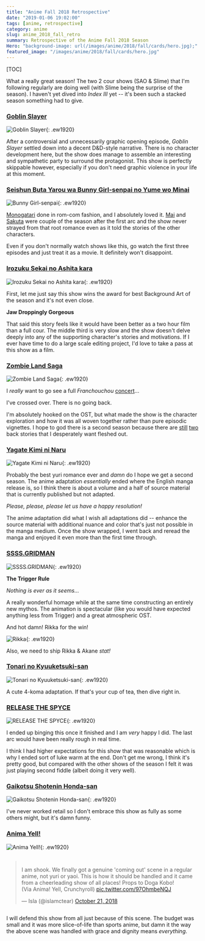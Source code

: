 ```yaml
---
title: "Anime Fall 2018 Retrospective"
date: "2019-01-06 19:02:00"
tags: [anime, retrospective]
category: anime
slug: anime_2018_fall_retro
summary: Retrospective of the Anime Fall 2018 Season
Hero: "background-image: url(/images/anime/2018/fall/cards/hero.jpg);"
featured_image: "/images/anime/2018/fall/cards/hero.jpg"
---
```



[TOC]

What a really great season! The two 2 cour shows (SAO & Slime) that I'm following regularly are doing well (with Slime being the surprise of the season). I haven't yet dived into *Index III* yet -- it's been such a stacked season something had to give.


### [Goblin Slayer](https://anilist.co/anime/101165)

![Goblin Slayer]({filename}/images/anime/2018/fall/cards/goblin.jpg "Goblin Slayer"){: .ew1920}

After a controversial and unnecessarily graphic opening episode, *Goblin Slayer* settled down into a decent D&D-style narrative. There is no character development here, but the show does manage to assemble an interesting and sympathetic party to surround the protagonist. This show is perfectly skippable however, especially if you don't need graphic violence in your life at this moment.



### [Seishun Buta Yarou wa Bunny Girl-senpai no Yume wo Minai](https://anilist.co/anime/101291)

![Bunny Girl-senpai]({filename}/images/anime/2018/fall/cards/bunny.jpg "Bunny Girl-senpai"){: .ew1920}

[Monogatari](https://anilist.co/anime/5081/Bakemonogatari/) done in rom-com fashion, and I absolutely loved it. [Mai](https://anilist.co/character/127222/Mai-Sakurajima) and [Sakuta](https://anilist.co/character/127221/Sakuta-Azusagawa) were couple of the season after the first arc and the show never strayed from that root romance even as it told the stories of the other characters.

Even if you don't normally watch shows like this, go watch the first three episodes and just treat it as a movie. It definitely won't disappoint.



### [Irozuku Sekai no Ashita kara](https://anilist.co/anime/101316)

![Irozuku Sekai no Ashita kara]({filename}/images/anime/2018/fall/cards/colors.jpg "Irozuku Sekai no Ashita kara"){: .ew1920}

First, let me just say this show wins the award for best Background Art of the season and it's not even close. 

**Jaw Droppingly Gorgeous**

That said this story feels like it would have been better as a two hour film than a full cour. The middle third is very slow and the show doesn't delve deeply into any of the supporting character's stories and motivations. If I ever have time to do a large scale editing project, I'd love to take a pass at this show as a film.


### [Zombie Land Saga](https://anilist.co/anime/103871)

![Zombie Land Saga]({filename}/images/anime/2018/fall/cards/zombie.jpg "Zombie Land Saga"){: .ew1920}

I *really* want to go see a full *Franchouchou* [concert](https://wowjapan.asia/2018/11/zombie-land-saga-group-franchouchou-holds-first-live/)... 

I've crossed over. There is no going back.

I'm absolutely hooked on the OST, but what made the show is the character exploration and how it was all woven together rather than pure episodic vignettes. I hope to god there is a second season because there are [still](https://anilist.co/character/127651/Yuugiri) [two](https://anilist.co/character/127650/Tae-Yamada) back stories that I desperately want fleshed out.


### [Yagate Kimi ni Naru](https://anilist.co/anime/101573)

![Yagate Kimi ni Naru]({filename}/images/anime/2018/fall/cards/bloom.jpg "Yagate Kimi ni Naru"){: .ew1920}

Probably the best yuri romance ever and *damn* do I hope we get a second season. The anime adaptation *essentially* ended where the English manga release is, so I think there is about a volume and a half of source material that is currently published but not adapted.

*Please, please, please let us have a happy resolution!*

The anime adaptation did what I wish all adaptations did -- enhance the source material with additional nuance and color that's just not possible in the manga medium. Once the show wrapped, I went back and reread the manga and enjoyed it even more than the first time through.


### [SSSS.GRIDMAN](https://anilist.co/anime/99424)

![SSSS.GRIDMAN]({filename}/images/anime/2018/fall/cards/gridman.jpg "SSSS.GRIDMAN"){: .ew1920}

**The Trigger Rule**

*Nothing is ever as it seems...*

A really wonderful homage while at the same time constructing an entirely new mythos. The animation is spectacular (like you would have expected anything less from Trigger) and a great atmospheric OST.

And hot damn! Rikka for the win!

![Rikka]({filename}/images/anime/2018/fall/cards/rikka.jpg "Rikka"){: .ew1920}

Also, we need to ship Rikka & Akane *stat!*



### [Tonari no Kyuuketsuki-san](https://anilist.co/anime/101371)

![Tonari no Kyuuketsuki-san]({filename}/images/anime/2018/fall/cards/vampire.jpg "Tonari no Kyuuketsuki-san"){: .ew1920}

A cute 4-koma adaptation. If that's your cup of tea, then dive right in.



### [RELEASE THE SPYCE](https://anilist.co/anime/101014)

![RELEASE THE SPYCE]({filename}/images/anime/2018/fall/cards/spyce.jpg "RELEASE THE SPYCE"){: .ew1920}

I ended up binging this once it finished and I am *very* happy I did. The last arc would have been really rough in real time.

I think I had higher expectations for this show that was reasonable which is why I ended sort of luke warm at the end. Don't get me wrong, I think it's pretty good, but compared with the other shows of the season I felt it was just playing second fiddle (albeit doing it very well).



### [Gaikotsu Shotenin Honda-san](https://anilist.co/anime/100093)

![Gaikotsu Shotenin Honda-san]({filename}/images/anime/2018/fall/cards/bookseller.jpg "Gaikotsu Shotenin Honda-san"){: .ew1920}

I've never worked retail so I don't embrace this show as fully as some others might, but it's damn funny.



### [Anima Yell!](https://anilist.co/anime/101013)

![Anima Yell!]({filename}/images/anime/2018/fall/cards/yell.jpg "Anima Yell!"){: .ew1920}

<div class="twitter-embed" style="display: flex; justify-content: center;"><blockquote class="twitter-tweet"><p lang="en" dir="ltr">I am shook. We finally got a genuine &#39;coming out&#39; scene in a regular anime, not yuri or yaoi. This is how it should be handled and it came from a cheerleading show of all places! Props to Doga Kobo!<br>(Via Anima! Yell, Crunchyroll) <a href="https://t.co/97OhmbeNQJ">pic.twitter.com/97OhmbeNQJ</a></p>&mdash; Isla (@islamctear) <a href="https://twitter.com/islamctear/status/1054138313345548288?ref_src=twsrc%5Etfw">October 21, 2018</a></blockquote></div><script async src="https://platform.twitter.com/widgets.js" charset="utf-8"></script>

I will defend this show from all just because of this scene. The budget was small and it was more slice-of-life than sports anime, but damn it the way the above scene was handled with grace and dignity means *everything*.
